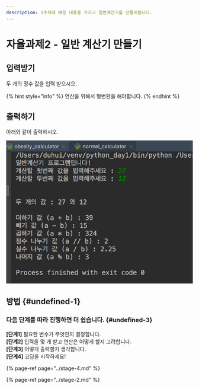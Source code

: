 ```yaml
---
description: 1주차때 배운 내용을 가지고 일반계산기를 만들어봅니다.
---
```


# 자율과제2 - 일반 계산기 만들기

## 입력받기

두 개의 정수 값을 입력 받으시오.

{% hint style="info" %}
연산을 위해서 형변환을 해야합니다.
{% endhint %}

## 출력하기

아래와 같이 출력하시오.

![&#xC77C;&#xBC18; &#xACC4;&#xC0B0;&#xAE30; &#xCD9C;&#xB825;](../../.gitbook/assets/image%20%28140%29.png)

## 방법 {#undefined-1}

### **다음** **단계를** **따라** **진행하면** **더** **쉽습니다.** {#undefined-3}

**\[단계1\]** 필요한 변수가 무엇인지 결정합니다.  
**\[단계2\]** 입력을 몇 개 받고 연산은 어떻게 할지 고려합니다.  
**\[단계3\]** 어떻게 출력할지 생각합니다.  
**\[단계4\]** 코딩을 시작하세요!

{% page-ref page="../stage-4.md" %}

{% page-ref page="../stage-2.md" %}

